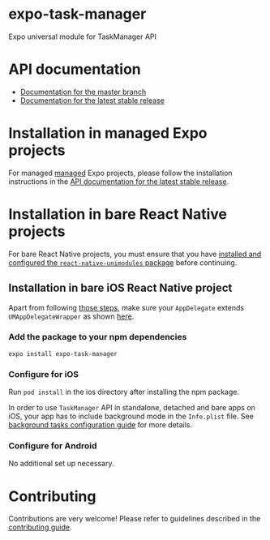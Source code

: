 # expo-task-manager

Expo universal module for TaskManager API

# API documentation

- [Documentation for the master branch](https://github.com/expo/expo/blob/master/docs/pages/versions/unversioned/sdk/task-manager.md)
- [Documentation for the latest stable release](https://docs.expo.io/versions/latest/sdk/task-manager/)

# Installation in managed Expo projects

For managed [managed](https://docs.expo.io/versions/latest/introduction/managed-vs-bare/) Expo projects, please follow the installation instructions in the [API documentation for the latest stable release](#api-documentation). 

# Installation in bare React Native projects

For bare React Native projects, you must ensure that you have [installed and configured the `react-native-unimodules` package](https://github.com/unimodules/react-native-unimodules) before continuing.

## Installation in bare iOS React Native project

Apart from following [those steps](#installation-in-bare-react-native-projects), make sure your `AppDelegate` extends `UMAppDelegateWrapper` as shown [here](https://gist.github.com/mczernek/a62413ca517cfd5dac015f5527dafef0).

### Add the package to your npm dependencies

```
expo install expo-task-manager
```

### Configure for iOS

Run `pod install` in the ios directory after installing the npm package.

In order to use `TaskManager` API in standalone, detached and bare apps on iOS, your app has to include background mode in the `Info.plist` file. See [background tasks configuration guide](https://docs.expo.io/versions/latest/sdk/task-manager/#configuration-for-standalone-apps) for more details.

### Configure for Android

No additional set up necessary.

# Contributing

Contributions are very welcome! Please refer to guidelines described in the [contributing guide]( https://github.com/expo/expo#contributing).
